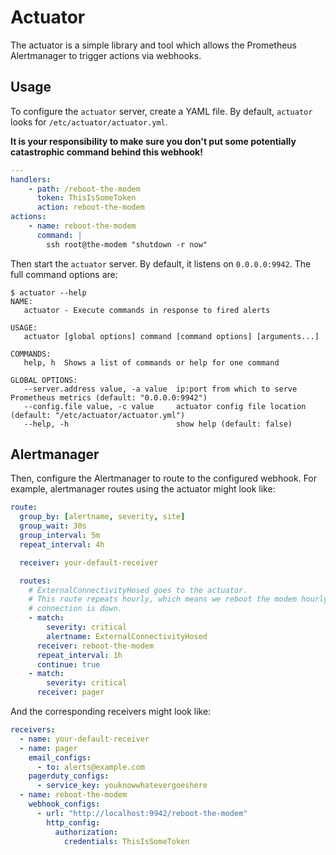 # Actuator

The actuator is a simple library and tool which allows the Prometheus
Alertmanager to trigger actions via webhooks.

## Usage

To configure the `actuator` server, create a YAML file. By default, `actuator`
looks for `/etc/actuator/actuator.yml`.

**It is your responsibility to make sure you don't put some potentially
catastrophic command behind this webhook!**

```yaml
---
handlers:
    - path: /reboot-the-modem
      token: ThisIsSomeToken
      action: reboot-the-modem
actions:
    - name: reboot-the-modem
      command: |
        ssh root@the-modem "shutdown -r now"
```

Then start the `actuator` server. By default, it listens on `0.0.0.0:9942`. The
full command options are:

```console
$ actuator --help
NAME:
   actuator - Execute commands in response to fired alerts

USAGE:
   actuator [global options] command [command options] [arguments...]

COMMANDS:
   help, h  Shows a list of commands or help for one command

GLOBAL OPTIONS:
   --server.address value, -a value  ip:port from which to serve Prometheus metrics (default: "0.0.0.0:9942")
   --config.file value, -c value     actuator config file location (default: "/etc/actuator/actuator.yml")
   --help, -h                        show help (default: false)
```

## Alertmanager

Then, configure the Alertmanager to route to the configured webhook. For
example, alertmanager routes using the actuator might look like:

```yaml
route:
  group_by: [alertname, severity, site]
  group_wait: 30s
  group_interval: 5m
  repeat_interval: 4h

  receiver: your-default-receiver

  routes:
    # ExternalConnectivityHosed goes to the actuator.
    # This route repeats hourly, which means we reboot the modem hourly while the
    # connection is down.
    - match:
        severity: critical
        alertname: ExternalConnectivityHosed
      receiver: reboot-the-modem
      repeat_interval: 1h
      continue: true
    - match:
        severity: critical
      receiver: pager
```

And the corresponding receivers might look like:

```yaml
receivers:
  - name: your-default-receiver
  - name: pager
    email_configs:
      - to: alerts@example.com
    pagerduty_configs:
      - service_key: youknowwhatevergoeshere
  - name: reboot-the-modem
    webhook_configs:
      - url: "http://localhost:9942/reboot-the-modem"
        http_config:
          authorization:
            credentials: ThisIsSomeToken
```